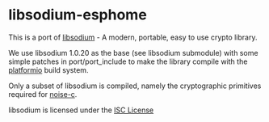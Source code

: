 # libsodium-esphome

This is a port of [libsodium](https://github.com/jedisct1/libsodium) - A modern, portable, easy to use crypto library.

We use libsodium 1.0.20 as the base (see libsodium submodule) with some simple patches in port/port_include to make the library compile with the [platformio](https://platformio.org/) build system.

Only a subset of libsodium is compiled, namely the cryptographic primitives required for [noise-c](https://github.com/esphome/noise-c/).

libsodium is licensed under the [ISC License](https://github.com/jedisct1/libsodium#license)
